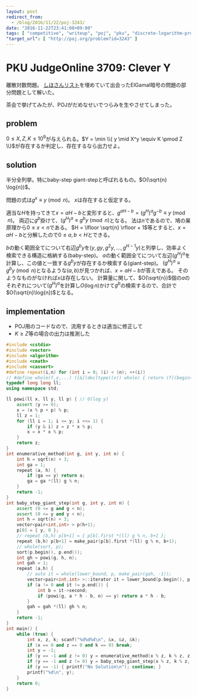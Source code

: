 ```yaml
---
layout: post
redirect_from:
  - /blog/2016/11/22/poj-3243/
date: "2016-11-22T23:41:08+09:00"
tags: [ "competitive", "writeup", "poj", "pku", "discrete-logarithm-problem", "baby-step-giant-step", "meet-in-the-middle" ]
"target_url": [ "http://poj.org/problem?id=3243" ]
---
```


# PKU JudgeOnline 3709: Clever Y

離散対数問題。
[しほさんリスト](http://pastebin.com/cSfZW2yX)を埋めていて出会ったElGamal暗号の問題の部分問題として解いた。

茶会で挙げてみたが、POJがだめなせいでつらみを生やさせてしまった。

## problem

$0 \le X, Z, K \le 10^9$が与えられる。$Y = \min \\{ y \mid X^y \equiv K \pmod Z \\}$が存在するか判定し、存在するなら出力せよ。

## solution

半分全列挙。特にbaby-step giant-stepと呼ばれるもの。$O(\sqrt{n} \log{n})$。

問題の式は$g^x \equiv y \pmod{n}$。
$x$は存在すると仮定する。

適当な$H$を持ってきて$x = aH - b$と変形すると、$g^{aH-b} = {(g^H)}^ag^{-b} \equiv y \pmod{n}$。
両辺に$g^b$掛けて、${(g^H)}^a \equiv g^by \pmod{n}$となる。
法は$n$であるので、鳩の巣原理から$0 \le x \lt n$である。
$H = \lfloor \sqrt{n} \rfloor + 1$等とすると、$x = aH - b$と分解したので$0 \le a, b \lt H$とできる。

$b$の動く範囲全てについて右辺$g^by$を$(y, gy, g^2y, \dots, g^{H-1}y)$と列挙し、効率よく検索できる構造に格納する(baby-step)。
$a$の動く範囲全てについて左辺${(g^H)}^a$を計算し、この値と一致する$g^by$が存在するか検索する(giant-step)。
${(g^H)}^a \equiv g^by \pmod{n}$となるような$(a, b)$が見つかれば、$x = aH - b$が答えである。
そのようなものがなければ$x$は存在しない。
計算量に関して、$O(\sqrt{n})$個の$a$のそれぞれについて${(g^H)}^a$を計算し$O(\log{n})$かけて$g^b$の検索するので、合計で$O(\sqrt{n}\log{n})$となる。

## implementation

-   POJ用のコードなので、流用するときは適当に修正して
-   $K \ge Z$等の場合の出力は推測した

``` c++
#include <cstdio>
#include <vector>
#include <algorithm>
#include <cmath>
#include <cassert>
#define repeat(i,n) for (int i = 0; (i) < (n); ++(i))
// #define whole(f,x,...) ([&](decltype((x)) whole) { return (f)(begin(whole), end(whole), ## __VA_ARGS__); })(x)
typedef long long ll;
using namespace std;

ll powi(ll x, ll y, ll p) { // O(log y)
    assert (y >= 0);
    x = (x % p + p) % p;
    ll z = 1;
    for (ll i = 1; i <= y; i <<= 1) {
        if (y & i) z = z * x % p;
        x = x * x % p;
    }
    return z;
}
int enumerative_method(int g, int y, int n) {
    int h = sqrt(n) + 3;
    int ga = 1;
    repeat (a, h) {
        if (ga == y) return a;
        ga = ga *(ll) g % n;
    }
    return -1;
}
int baby_step_giant_step(int g, int y, int n) {
    assert (0 <= g and g < n);
    assert (0 <= y and y < n);
    int h = sqrt(n) + 3;
    vector<pair<int,int> > p(h+1);
    p[0] = { y, 0 };
    // repeat (b,h) p[b+1] = { p[b].first *(ll) g % n, b+1 };
    repeat (b,h) p[b+1] = make_pair(p[b].first *(ll) g % n, b+1);
    // whole(sort, p);
    sort(p.begin(), p.end());
    int gh = powi(g, h, n);
    int gah = 1;
    repeat (a,h) {
        // auto it = whole(lower_bound, p, make_pair(gah, -1));
        vector<pair<int,int> >::iterator it = lower_bound(p.begin(), p.end(), make_pair(gah, -1));
        if (a != 0 and it != p.end()) {
            int b = it->second;
            if (powi(g, a * h - b, n) == y) return a * h - b;
        }
        gah = gah *(ll) gh % n;
    }
    return -1;
}
int main() {
    while (true) {
        int x, z, k; scanf("%d%d%d\n", &x, &z, &k);
        if (x == 0 and z == 0 and k == 0) break;
        int y = -1;
        if (y == -1 and z != 0) y = enumerative_method(x % z, k % z, z);
        if (y == -1 and z != 0) y = baby_step_giant_step(x % z, k % z, z);
        if (y == -1) { printf("No Solution\n"); continue; }
        printf("%d\n", y);
    }
    return 0;
}
```
